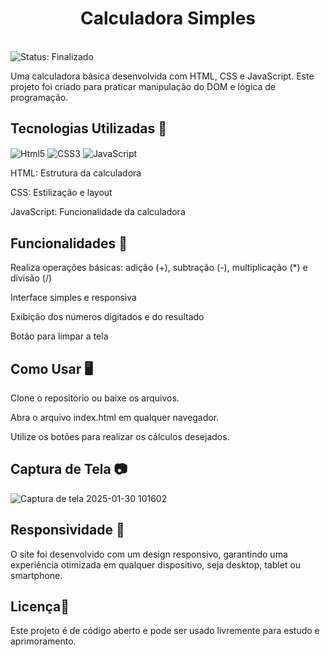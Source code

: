 <h1 align="center">Calculadora Simples</h1>
<br>
<img src="https://img.shields.io/badge/STATUS-FINALIZADO-green" alt="Status: Finalizado">
<br>

Uma calculadora básica desenvolvida com HTML, CSS e JavaScript. Este projeto foi criado para praticar manipulação do DOM e lógica de programação.

 <h2>Tecnologias Utilizadas 🚀</h2>

<img align="center" alt="Html5" src="https://img.shields.io/badge/HTML5-E34F26?style=for-the-badge&logo=html5&logoColor=white"/> <img align="center" alt="CSS3" src="https://img.shields.io/badge/CSS3-1572B6?style=for-the-badge&logo=css3&logoColor=white"/> <img align="center" alt="JavaScript" src="https://img.shields.io/badge/JavaScript-F7DF1E?style=for-the-badge&logo=javascript&logoColor=black"/>

HTML: Estrutura da calculadora

CSS: Estilização e layout

JavaScript: Funcionalidade da calculadora

<h2>Funcionalidades 🎯</h2>

Realiza operações básicas: adição (+), subtração (-), multiplicação (*) e divisão (/)

Interface simples e responsiva

Exibição dos números digitados e do resultado

Botão para limpar a tela

 <h2>Como Usar 🖥️</h2>

Clone o repositório ou baixe os arquivos.

Abra o arquivo index.html em qualquer navegador.

Utilize os botões para realizar os cálculos desejados.

<h2>Captura de Tela 📷</h2>

![Captura de tela 2025-01-30 101602](https://github.com/user-attachments/assets/8452b2aa-d52d-49bf-b0cc-9ab4e9bce4c9)


<h2>Responsividade 📌</h2>

O site foi desenvolvido com um design responsivo, garantindo uma experiência otimizada em qualquer dispositivo, seja desktop, tablet ou smartphone.

<h2>Licença📄</h2>

Este projeto é de código aberto e pode ser usado livremente para estudo e aprimoramento.
